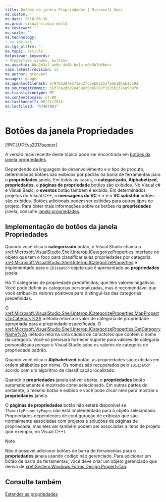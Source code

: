 ```yaml
---
title: Botões da janela Propriedades | Microsoft Docs
ms.custom: ''
ms.date: 2018-06-30
ms.prod: visual-studio-dev14
ms.reviewer: ''
ms.suite: ''
ms.technology:
- vs-ide-sdk
ms.tgt_pltfrm: ''
ms.topic: article
helpviewer_keywords:
- Properties window, buttons
ms.assetid: bdd2e3a7-ae6e-4e88-be1a-e0e3b7ddbbcc
caps.latest.revision: 15
ms.author: gregvanl
manager: ghogen
ms.openlocfilehash: 579f0a287e171872fccebbd251fae618ba615692
ms.sourcegitcommit: 55f7ce2d5d2e458e35c45787f1935b237ee5c9f8
ms.translationtype: MT
ms.contentlocale: pt-BR
ms.lasthandoff: 08/22/2018
ms.locfileid: "47467801"
---
```

# <a name="properties-window-buttons"></a>Botões da janela Propriedades
[!INCLUDE[vs2017banner](../../includes/vs2017banner.md)]

A versão mais recente deste tópico pode ser encontrada em [botões da janela propriedades](https://docs.microsoft.com/visualstudio/extensibility/internals/properties-window-buttons).  
  
Dependendo da linguagem de desenvolvimento e o tipo de produto, determinados botões são exibidos por padrão na barra de ferramentas para o **propriedades** janela. Em todos os casos, o **categorizado**, **Alphabetized**, **propriedades**, e **páginas de propriedade** botões são exibidos. No Visual c# e Visual Basic, o **eventos** botão também é exibido. Em determinados projetos do Visual C++, o **mensagens do VC + +** e o **VC substitui** botões são exibidos. Botões adicionais podem ser exibidas para outros tipos de projeto. Para obter mais informações sobre os botões na **propriedades** janela, consulte [janela propriedades](../../ide/reference/properties-window.md).  
  
## <a name="implementation-of-properties-window-buttons"></a>Implementação de botões da janela Propriedades  
 Quando você clica o **categorizado** botão, o Visual Studio chama o <xref:Microsoft.VisualStudio.Shell.Interop.ICategorizeProperties> interface no objeto que tem o foco para classificar suas propriedades por categoria. <xref:Microsoft.VisualStudio.Shell.Interop.ICategorizeProperties> é implementado para o `IDispatch` objeto que é apresentado ao **propriedades** janela.  
  
 Há 11 categorias de propriedade predefinidos, que têm valores negativos. Você pode definir as categorias personalizadas, mas é recomendável que você atribua-os valores positivos para distingui-las das categorias predefinidas.  
  
 O <xref:Microsoft.VisualStudio.Shell.Interop.ICategorizeProperties.MapPropertyToCategory%2A> método retorna o valor de categoria de propriedade apropriada para a propriedade especificada. O <xref:Microsoft.VisualStudio.Shell.Interop.ICategorizeProperties.GetCategoryName%2A> método retorna uma cadeia de caracteres que contém o nome da categoria. Você só precisará fornecer suporte para valores de categoria personalizada porque o Visual Studio sabe os valores de categoria de propriedade padrão.  
  
 Quando você clica o **Alphabetized** botão, as propriedades são exibidas em ordem alfabética por nome. Os nomes são recuperados pelo `IDispatch` acordo com um algoritmo de classificação localizado.  
  
 Quando o **propriedades** janela estiver aberta, o **propriedades** botão automaticamente é mostrado como selecionado. Em outras partes do ambiente, o mesmo botão é exibido e você pode clicar nele para mostrar o **propriedades** janela.  
  
 O **páginas de propriedades** botão não estará disponível se `ISpecifyPropertyPages` não está implementado para o objeto selecionado. Propriedades dependentes de configuração de exibição que são normalmente associadas com projetos e soluções de páginas de propriedade, mas eles ser também podem ser associadas a itens de projeto (por exemplo, no Visual C++).  
  
> [!NOTE]
>  Não é possível adicionar botões de barra de ferramentas para o **propriedades** janela usando código não gerenciado. Para adicionar um botão de barra de ferramentas, você deve criar um objeto gerenciado que deriva de <xref:System.Windows.Forms.Design.PropertyTab>.  
  
## <a name="see-also"></a>Consulte também  
 [Estender as propriedades](../../extensibility/internals/extending-properties.md)

